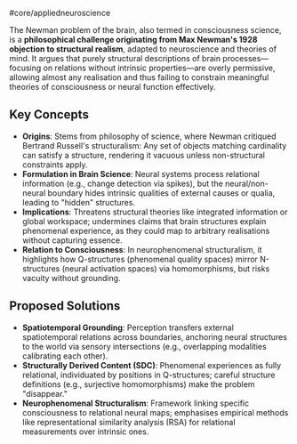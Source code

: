 #core/appliedneuroscience 

The Newman problem of the brain, also termed in consciousness science, is a **philosophical challenge originating from Max Newman's 1928 objection to structural realism**, adapted to neuroscience and theories of mind. It argues that purely structural descriptions of brain processes—focusing on relations without intrinsic properties—are overly permissive, allowing almost any realisation and thus failing to constrain meaningful theories of consciousness or neural function effectively.

## Key Concepts

- **Origins**: Stems from philosophy of science, where Newman critiqued Bertrand Russell's structuralism: Any set of objects matching cardinality can satisfy a structure, rendering it vacuous unless non-structural constraints apply.
- **Formulation in Brain Science**: Neural systems process relational information (e.g., change detection via spikes), but the neural/non-neural boundary hides intrinsic qualities of external causes or qualia, leading to "hidden" structures.
- **Implications**: Threatens structural theories like integrated information or global workspace; undermines claims that brain structures explain phenomenal experience, as they could map to arbitrary realisations without capturing essence.
- **Relation to Consciousness**: In neurophenomenal structuralism, it highlights how Q-structures (phenomenal quality spaces) mirror N-structures (neural activation spaces) via homomorphisms, but risks vacuity without grounding.

## Proposed Solutions

- **Spatiotemporal Grounding**: Perception transfers external spatiotemporal relations across boundaries, anchoring neural structures to the world via sensory intersections (e.g., overlapping modalities calibrating each other).
- **Structurally Derived Content (SDC)**: Phenomenal experiences as fully relational, individuated by positions in Q-structures; careful structure definitions (e.g., surjective homomorphisms) make the problem "disappear."
- **Neurophenomenal Structuralism**: Framework linking specific consciousness to relational neural maps; emphasises empirical methods like representational similarity analysis (RSA) for relational measurements over intrinsic ones.